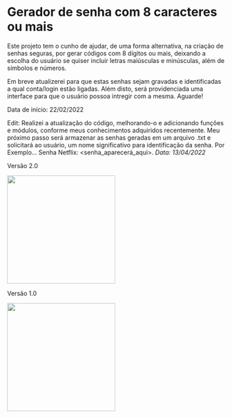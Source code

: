 # Gerador de senha com 8 caracteres ou mais
Este projeto tem o cunho de ajudar, de uma forma alternativa, na criação de senhas seguras, por gerar códigos com 8 dígitos ou mais, deixando a escolha do usuário se quiser incluir letras maiúsculas e minúsculas, além de símbolos e números.

Em breve atualizerei para que estas senhas sejam gravadas e identificadas a qual conta/login estão ligadas. Além disto, será providenciada uma interface para que o usuário possoa intregir com a mesma. Aguarde!

Data de início: 22/02/2022

Edit: Realizei a atualização do código, melhorando-o e adicionando funções e módulos, conforme meus conhecimentos adquiridos recentemente. Meu próximo passo será armazenar as senhas geradas em um arquivo .txt e solicitará ao usuário, um nome significativo para identificação da senha. Por Exemplo... Senha Netflix: <senha_aparecerá_aqui>.                                               _Data: 13/04/2022_

Versão 2.0
<div align="">
<img src="https://user-images.githubusercontent.com/92998253/163285787-1f33548f-2816-4def-aa82-7b734389ab5d.png" width="250px"/>
</div>


Versão 1.0
<div align="">
<img src="https://user-images.githubusercontent.com/92998253/155228858-85dc1b56-9bfc-46e8-bc75-6c003aad1194.png" width="250px"/>
</div>

